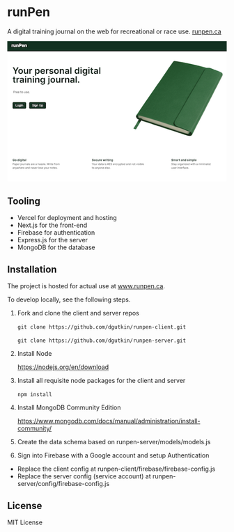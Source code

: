 # runPen

A digital training journal on the web for recreational or race use. [runpen.ca](www.runpen.ca)

![runPen Landing Page](public/runPen-landing-page.png)

## Tooling

* Vercel for deployment and hosting
* Next.js for the front-end
* Firebase for authentication
* Express.js for the server
* MongoDB for the database

## Installation
The project is hosted for actual use at www.runpen.ca. 

To develop locally, see the following steps.

1. Fork and clone the client and server repos

    `git clone https://github.com/dgutkin/runpen-client.git`

    `git clone https://github.com/dgutkin/runpen-server.git`

2. Install Node

    https://nodejs.org/en/download

3. Install all requisite node packages for the client and server

    `npm install`

4. Install MongoDB Community Edition

    https://www.mongodb.com/docs/manual/administration/install-community/
5. Create the data schema based on runpen-server/models/models.js
6. Sign into Firebase with a Google account and setup Authentication
* Replace the client config at runpen-client/firebase/firebase-config.js
* Replace the server config (service account) at runpen-server/config/firebase-config.js

## License

MIT License
